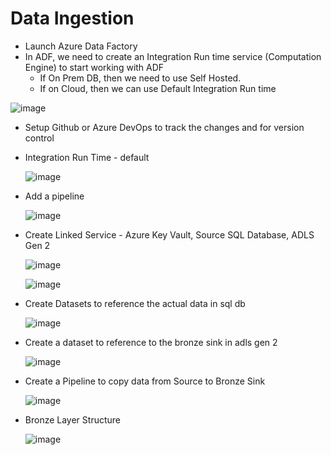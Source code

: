 # Data Ingestion

- Launch Azure Data Factory
- In ADF, we need to create an Integration Run time service (Computation Engine) to start working with ADF
  - If On Prem DB, then we need to use Self Hosted.
  - If on Cloud, then we can use Default Integration Run time

![image](https://github.com/Subramanian-Thiagarajan/ADE_Project_1/assets/96657323/84f53fdd-10be-48ce-8261-013c1f6aadf2)

- Setup Github or Azure DevOps to track the changes and for version control

- Integration Run Time - default
  
  ![image](https://github.com/Subramanian-Thiagarajan/ADE_Project_1/assets/96657323/dae38b35-c777-414c-b086-3ba170749cb3)

- Add a pipeline
  
  ![image](https://github.com/Subramanian-Thiagarajan/ADE_Project_1/assets/96657323/1ea2af56-f8d5-410c-9a4e-bac02e93d735)

- Create Linked Service - Azure Key Vault, Source SQL Database, ADLS Gen 2
  
  ![image](https://github.com/Subramanian-Thiagarajan/ADE_Project_1/assets/96657323/723178ca-b730-4297-9aa9-23208084afd8)

  ![image](https://github.com/Subramanian-Thiagarajan/ADE_Project_1/assets/96657323/ae1c42c2-c68a-4b9d-b1b9-16c2a806bfb1)

- Create Datasets to reference the actual data in sql db

  ![image](https://github.com/Subramanian-Thiagarajan/ADE_Project_1/assets/96657323/3072f7a0-5425-4373-af2b-027d9a4f4698)

- Create a dataset to reference to the bronze sink in adls gen 2

  ![image](https://github.com/Subramanian-Thiagarajan/ADE_Project_1/assets/96657323/4e8a21c6-163f-4ff0-996e-9b46c2dca954)

- Create a Pipeline to copy data from Source to Bronze Sink

  ![image](https://github.com/Subramanian-Thiagarajan/ADE_Project_1/assets/96657323/04779801-f6df-41b8-864d-e9394733b34d)

- Bronze Layer Structure
  
  ![image](https://github.com/Subramanian-Thiagarajan/ADE_Project_1/assets/96657323/b68e2739-5f15-416b-b258-c53edc526f51)


